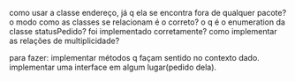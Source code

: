 como usar a classe endereço, já q ela se encontra fora de qualquer pacote?
o modo como as classes se relacionam é o correto?
o q é o enumeration da classe statusPedido? foi implementado corretamente?
como implementar as relações de multiplicidade?

para fazer:
implementar métodos q façam sentido no contexto dado.
implementar uma interface em algum lugar(pedido dela).